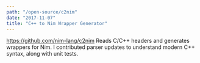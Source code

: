 ```yaml
---
path: "/open-source/c2nim"
date: "2017-11-07"
title: "C++ to Nim Wrapper Generator"
---
```


https://github.com/nim-lang/c2nim
Reads C/C++ headers and generates wrappers for Nim. I contributed parser updates to understand modern C++ syntax, along with unit tests.
